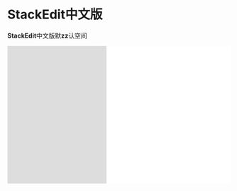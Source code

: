 # StackEdit中文版

**StackEdit**中文版默**zz**认空间

![输入图片说明](/imgs/2024-09-07/hnzxBZ94jt4U6DRt.png)
<!--stackedit_data:
eyJoaXN0b3J5IjpbLTE4MzA4Mzk0NjgsMTAzMzU5NzY0MSwxNz
Q3MDEyNDM4LC01ODYwNDc0ODJdfQ==
-->